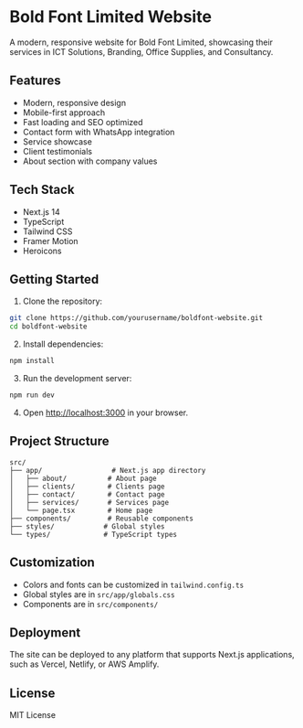 # Bold Font Limited Website

A modern, responsive website for Bold Font Limited, showcasing their services in ICT Solutions, Branding, Office Supplies, and Consultancy.

## Features

- Modern, responsive design
- Mobile-first approach
- Fast loading and SEO optimized
- Contact form with WhatsApp integration
- Service showcase
- Client testimonials
- About section with company values

## Tech Stack

- Next.js 14
- TypeScript
- Tailwind CSS
- Framer Motion
- Heroicons

## Getting Started

1. Clone the repository:
```bash
git clone https://github.com/yourusername/boldfont-website.git
cd boldfont-website
```

2. Install dependencies:
```bash
npm install
```

3. Run the development server:
```bash
npm run dev
```

4. Open [http://localhost:3000](http://localhost:3000) in your browser.

## Project Structure

```
src/
├── app/                 # Next.js app directory
│   ├── about/          # About page
│   ├── clients/        # Clients page
│   ├── contact/        # Contact page
│   ├── services/       # Services page
│   └── page.tsx        # Home page
├── components/         # Reusable components
├── styles/            # Global styles
└── types/             # TypeScript types
```

## Customization

- Colors and fonts can be customized in `tailwind.config.ts`
- Global styles are in `src/app/globals.css`
- Components are in `src/components/`

## Deployment

The site can be deployed to any platform that supports Next.js applications, such as Vercel, Netlify, or AWS Amplify.

## License

MIT License
